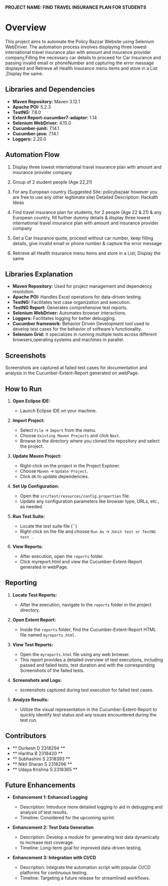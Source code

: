 **PROJECT NAME: FIND TRAVEL INSURANCE PLAN FOR STUDENTS**


# Overview
This project aims to automate the Policy Bazzar Website using Selenium WebDriver. The automation process involves displaying three lowest international  travel insurance plan with amount and insurance provider company,Filling the necessary car details to proceed for Car Insurance and passing invalid email or phoneNumber and capturing the error message displayed and Retrieve all Health Insurance menu items and store in a List ,Display the same. 


## Libraries and Dependencies
- **Maven Repository:** Maven 3.12.1
- **Apache POI:** 5.2.3
- **TestNG:** 7.8.0
- **Extent Report-cucumber7-adapter:** 1.14
- **Selenium WebDriver:** 4.15.0
- **Cucumber-junit:** 7.14.1
- **Cucumber-java:** 7.14.1
- **Loggers:** 2.20.0


## Automation Flow
1. Display three lowest international  travel insurance plan with amount and insurance provider company
2. Group of  2 student people (Age 22,21)
3. For any European country
(Suggested Site: policybazaar however you are free to use any other legitimate site)
Detailed Description: Hackath Ideas
 
1. Find travel insurance plan for students, for 2 people (Age 22 & 21) & any European country, fill further dummy details & display three lowest international  travel insurance plan with amount and insurance provider company
2. Get a Car Insurance quote, proceed without  car number, keep filling details, give invalid email or phone number & capture the error message

1.  Retrieve all Health Insurance menu items and store in a List; Display the same

 
## Libraries Explanation
- **Maven Repository:** Used for project management and dependency resolution.
- **Apache POI:** Handles Excel operations for data-driven testing.
- **TestNG:** Facilitates test case organization and execution.
- **TestNG Report:** Generates comprehensive test reports.
- **Selenium WebDriver:** Automates browser interactions.
- **Loggers:** Facilitates logging for better debugging.
- **Cucumber framework:** Behavior Driven Development tool used to develop test cases for the behavior of software's functionality.
- **Selenium Grid:** It specializes in running multiple tests across different browsers,operating systems and machines in parallel.

## Screenshots
Screenshots are captured at failed test cases for documentation and analysis in the Cucumber-Extent-Report generated on webPage.

## How to Run
1. **Open Eclipse IDE:**
   - Launch Eclipse IDE on your machine.

2. **Import Project:**
   - Select `File` -> `Import` from the menu.
   - Choose `Existing Maven Projects` and click `Next`.
   - Browse to the directory where you cloned the repository and select the project.

3. **Update Maven Project:**
   - Right-click on the project in the Project Explorer.
   - Choose `Maven` -> `Update Project`.
   - Click `OK` to update dependencies.

4. **Set Up Configuration:**
   - Open the `src/test/resources/config.properties` file.
   - Update any configuration parameters like browser type, URLs, etc., as needed.

5. **Run Test Suite:**
   - Locate the test suite file (``)
   - Right-click on the file and choose `Run As` -> `JUnit test or TestNG test `.

6. **View Reports:**
   - After execution, open the `reports` folder.
   - Click myreport.html and view the Cucumber-Extent-Report generated in webPage.

## Reporting
1. **Locate Test Reports:**
   - After the execution, navigate to the `reports` folder in the project directory.

2. **Open Extent Report:**
   - Inside the `reports` folder, find the Cucumber-Extent-Report HTML file named `myreports.html`.

3. **View Test Reports:**
   - Open the `myreports.html` file using any web browser.
   - This report provides a detailed overview of test executions, including passed and failed tests, test duration and with the corresponding Screenshots of the failed tests.

4. **Screenshots and Logs:**
   - screenshots captured during test execution  for failed test cases.

5. **Analyze Results:**
   - Utilize the visual representation in the Cucumber-Extent-Report to quickly identify test status and any issues encountered during the test run.

## Contributors
- ** Durkesh D 2318294 **
- ** Haritha B 2318420 **
- ** Subhashini S 2318393 **
- ** Nikil Sharan S 2318296 **
- ** Udaya Krishna S 2318365 **


## Future Enhancements
- **Enhancement 1: Enhanced Logging**
  - Description: Introduce more detailed logging to aid in debugging and analysis of test results.
  - Timeline: Considered for the upcoming sprint.

- **Enhancement 2: Test Data Generation**
  - Description: Develop a module for generating test data dynamically to increase test coverage.
  - Timeline: Long-term goal for improved data-driven testing.

- **Enhancement 3: Integration with CI/CD**
  - Description: Integrate the automation script with popular CI/CD platforms for continuous    testing.
  - Timeline: Targeting a future release for streamlined workflows.


